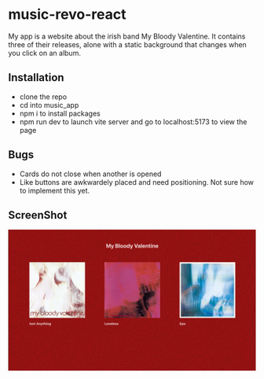 # music-revo-react

My app is a website about the irish band My Bloody Valentine. It contains three of their releases, alone with a static background that changes when you click on an album. 

## Installation
- clone the repo
- cd into music_app
- npm i to install packages
- npm run dev to launch vite server and go to localhost:5173 to view the page

## Bugs
- Cards do not close when another is opened
- Like buttons are awkwardely placed and need positioning. Not sure how to implement this yet.

## ScreenShot

![HomePage](./Screenshot%202023-08-29%20at%2017.39.24.png)

